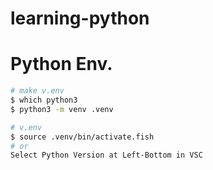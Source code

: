 # learning-python

# Python Env.
```bash
# make v.env
$ which python3
$ python3 -m venv .venv

# v.env
$ source .venv/bin/activate.fish
# or
Select Python Version at Left-Bottom in VSC
```